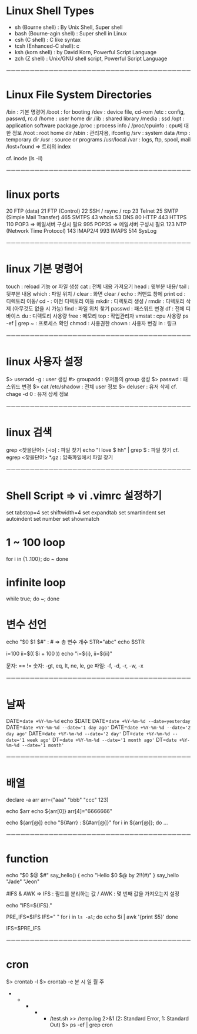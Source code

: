 
# Linux Shell Types
 - sh (Bourne shell) : By Unix Shell, Super shell
 - bash (Bourne-agin shell) : Super shell in Linux
 - csh (C shell) : C like syntax
 - tcsh (Enhanced-C shell): c
 - ksh (korn shell) : by David Korn, Powerful Script Language
 - zch (Z shell) : Unix/GNU shell script, Powerful Script Language
 
ㅡㅡㅡㅡㅡㅡㅡㅡㅡㅡㅡㅡㅡㅡㅡㅡㅡㅡㅡㅡㅡㅡㅡㅡㅡㅡㅡㅡㅡㅡㅡㅡㅡㅡㅡㅡㅡㅡㅡ

# Linux File System Directories
/bin : 기본 명령어
/boot : for booting
/dev : device file, cd-rom
/etc : config, passwd, rc.d
/home : user home dir
/lib : shared library
/media : ssd
/opt : application software package
/proc : process info	 / /proc/cpuinfo : cpu에 대한 정보
/root : root home dir
/sbin : 관리자용, ifconfig
/srv : system data
/tmp : temporary dir
/usr : source or programs
/usr/local
/var : logs, ftp, spool, mail
/lost+found => 트리의 index 

cf. inode  (ls -il)

ㅡㅡㅡㅡㅡㅡㅡㅡㅡㅡㅡㅡㅡㅡㅡㅡㅡㅡㅡㅡㅡㅡㅡㅡㅡㅡㅡㅡㅡㅡㅡㅡㅡㅡㅡㅡㅡㅡㅡ

# linux ports
20  FTP (data)
21  FTP (Control)
22  SSH / rsync / rcp
23  Telnet
25  SMTP (Simple Mail Transfer)
465 SMTPS
43  whois
53  DNS
80   HTTP
443  HTTPS
110  POP3 => 메일서버 구성시 필요
995  POP3S => 메일서버 구성시 필요
123  NTP (Network Time Protocol)
143  IMAP2/4
993  IMAPS
514  SysLog

ㅡㅡㅡㅡㅡㅡㅡㅡㅡㅡㅡㅡㅡㅡㅡㅡㅡㅡㅡㅡㅡㅡㅡㅡㅡㅡㅡㅡㅡㅡㅡㅡㅡㅡㅡㅡㅡㅡㅡ

# linux 기본 명령어
touch : reload 기능 or 파일 생성
cat :  전체 내용 가져오기
head : 윗부분 내용/ tail : 뒷부분 내용
which : 파일 위치 / clear : 화면 clear / echo : 커맨드 창에 print
cd : 디렉토리 이동/ cd - : 이전 디렉토리 이동 
mkdir : 디렉토리 생성 / rmdir : 디렉토리 삭제 (아무것도 없을 시 가능)
find : 파일 위치 찾기
passwd : 패스워드 변경
df : 전체 디바이스 
du : 디렉토리 사용량
free : 메모리
top : 작업관리자
vmstat : cpu 사용량
ps -ef | grep ~ : 프로세스 확인
chmod : 사용권한
chown : 사용자 변경
ln : 링크 

ㅡㅡㅡㅡㅡㅡㅡㅡㅡㅡㅡㅡㅡㅡㅡㅡㅡㅡㅡㅡㅡㅡㅡㅡㅡㅡㅡㅡㅡㅡㅡㅡㅡㅡㅡㅡㅡㅡㅡ

# linux 사용자 설정
$> useradd -g <group> <userid> : user 생성
#> groupadd <group> : 유저들의 group 생성
$> passwd <account-name> :  패스워드 변경
$> cat /etc/shadow : 전체 user 정보
$> deluser <account-name> : 유저 삭제
cf. chage -d 0 <acount-name> : 유저 상세 정보
 
ㅡㅡㅡㅡㅡㅡㅡㅡㅡㅡㅡㅡㅡㅡㅡㅡㅡㅡㅡㅡㅡㅡㅡㅡㅡㅡㅡㅡㅡㅡㅡㅡㅡㅡㅡㅡㅡㅡㅡ

# linux 검색
grep <찾을단어> <file-name> [-io] : 파일 찾기 
echo "I love $ hh" | grep \$ :  파일 찾기 
cf. egrep <찾을단어> *.gz : 압축파일에서 파일 찾기 

ㅡㅡㅡㅡㅡㅡㅡㅡㅡㅡㅡㅡㅡㅡㅡㅡㅡㅡㅡㅡㅡㅡㅡㅡㅡㅡㅡㅡㅡㅡㅡㅡㅡㅡㅡㅡㅡㅡㅡ

# Shell Script => vi .vimrc 설정하기
set tabstop=4 
set shiftwidth=4 
set expandtab 
set smartindent 
set autoindent 
set number 
set showmatch

# 1 ~ 100 loop
for i in {1..100}; do ~ done 

# infinite loop
while true; do ~; done

# 변수 선언
echo "$0 $1 $#"  : # => 총 변수 개수
STR="abc"
echo $STR

i=100
ii=$(( $i + 100 ))
echo "i=${i}, ii=${ii}"

문자: ==    !=
숫자: -gt, eq, lt, ne, le, ge
파일: -f, -d, -r, -w, -x

ㅡㅡㅡㅡㅡㅡㅡㅡㅡㅡㅡㅡㅡㅡㅡㅡㅡㅡㅡㅡㅡㅡㅡㅡㅡㅡㅡㅡㅡㅡㅡㅡㅡㅡㅡㅡㅡㅡㅡ

# 날짜 
DATE=`date +%Y-%m-%d`
echo $DATE
DATE=`date +%Y-%m-%d --date=yesterday`
DATE=`date +%Y-%m-%d --date='1 day ago'`
DATE=`date +%Y-%m-%d --date='2 day ago'`
DATE=`date +%Y-%m-%d --date='2 day'`
DT=`date +%Y-%m-%d --date='1 week ago'`
DT=`date +%Y-%m-%d --date='1 month ago'`
DT=`date +%Y-%m-%d --date='1 month'`

ㅡㅡㅡㅡㅡㅡㅡㅡㅡㅡㅡㅡㅡㅡㅡㅡㅡㅡㅡㅡㅡㅡㅡㅡㅡㅡㅡㅡㅡㅡㅡㅡㅡㅡㅡㅡㅡㅡㅡ

# 배열
declare -a arr
arr=("aaa" "bbb" "ccc" 123)

echo $arr
echo ${arr[0]}
arr[4]="6666666"

echo ${arr[@]}
echo "${#arr} : ${#arr[@]}"
for i in ${arr[@]}; do ...

ㅡㅡㅡㅡㅡㅡㅡㅡㅡㅡㅡㅡㅡㅡㅡㅡㅡㅡㅡㅡㅡㅡㅡㅡㅡㅡㅡㅡㅡㅡㅡㅡㅡㅡㅡㅡㅡㅡㅡ

# function
echo "$0 $@ $#"
say_hello() {
	echo "Hello $0 $@ by $2!! ($#)"
}
say_hello "Jade" "Jeon"

#IFS & AWK => IFS : 필드를 분리하는 값 / AWK : 몇 번째 값을 가져오는지 설정

echo "IFS=${IFS}."

PRE_IFS=$IFS
IFS="
"
for i in `ls -al`; do
    echo $i | awk '{print $5}'
done

IFS=$PRE_IFS

ㅡㅡㅡㅡㅡㅡㅡㅡㅡㅡㅡㅡㅡㅡㅡㅡㅡㅡㅡㅡㅡㅡㅡㅡㅡㅡㅡㅡㅡㅡㅡㅡㅡㅡㅡㅡㅡㅡㅡ

# cron
$> crontab -l
$> crontab -e
분 시 일 월 주
* * * * * /test.sh >> /temp.log 2>&1
(2: Standard Error, 1: Standard Out) 
$> ps -ef | grep cron
  
 
